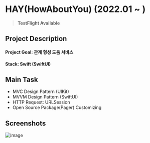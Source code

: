 # HAY(HowAboutYou) (2022.01 ~ )
> **TestFlight Available**

## Project Description
#### Project Goal: 관계 형성 도움 서비스
#### Stack: Swift (SwiftUI)

## Main Task
- MVC Design Pattern (UIKit)
- MVVM Design Pattern (SwiftUI)
- HTTP Request: URLSession
- Open Source Package(Pager) Customizing

## Screenshots
![image](https://user-images.githubusercontent.com/64010987/170946397-350db20f-7de4-4b0b-b4f2-f72f1f3cbbfe.png)
